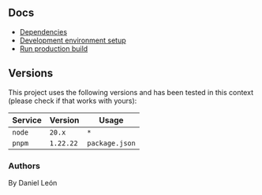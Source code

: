 
## Docs
- [Dependencies](./docs/dependencies.md)
- [Development environment setup](./docs/dev-environment-setup.md)
- [Run production build](./docs/run-production-build.md)

## Versions

This project uses the following versions and has been tested in this context
(please check if that works with yours):

| Service    | Version   | Usage              |
|------------|-----------|--------------------|
| `node`     | `20.x`    | `*`                |
| `pnpm`     | `1.22.22` | `package.json`     |

### Authors
By Daniel León